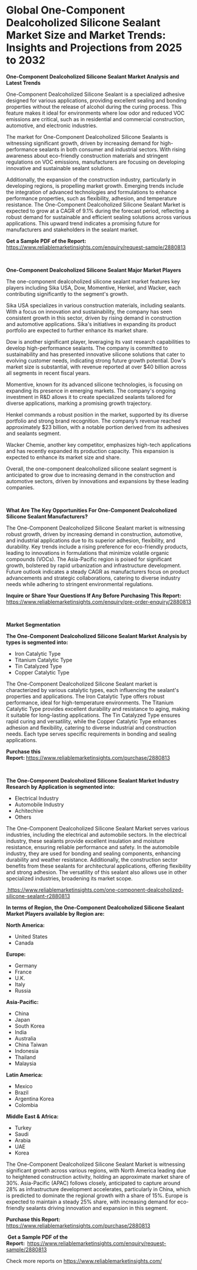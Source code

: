 <p><h1>Global One-Component Dealcoholized Silicone Sealant Market Size and Market Trends: Insights and Projections from 2025 to 2032</h1></p><p><strong>One-Component Dealcoholized Silicone Sealant Market Analysis and Latest Trends</strong></p>
<p><p>One-Component Dealcoholized Silicone Sealant is a specialized adhesive designed for various applications, providing excellent sealing and bonding properties without the release of alcohol during the curing process. This feature makes it ideal for environments where low odor and reduced VOC emissions are critical, such as in residential and commercial construction, automotive, and electronic industries. </p><p>The market for One-Component Dealcoholized Silicone Sealants is witnessing significant growth, driven by increasing demand for high-performance sealants in both consumer and industrial sectors. With rising awareness about eco-friendly construction materials and stringent regulations on VOC emissions, manufacturers are focusing on developing innovative and sustainable sealant solutions. </p><p>Additionally, the expansion of the construction industry, particularly in developing regions, is propelling market growth. Emerging trends include the integration of advanced technologies and formulations to enhance performance properties, such as flexibility, adhesion, and temperature resistance. The One-Component Dealcoholized Silicone Sealant Market is expected to grow at a CAGR of 9.1% during the forecast period, reflecting a robust demand for sustainable and efficient sealing solutions across various applications. This upward trend indicates a promising future for manufacturers and stakeholders in the sealant market.</p></p>
<p><strong>Get a Sample PDF of the Report:&nbsp;</strong> <a href="https://www.reliablemarketinsights.com/enquiry/request-sample/2880813?utm_campaign=3008&utm_medium=2&utm_source=Github&utm_content=ia&utm_term=12032025&utm_id=one-component-dealcoholized-silicone-sealant">https://www.reliablemarketinsights.com/enquiry/request-sample/2880813</a></p>
<p>&nbsp;</p>
<p><strong>One-Component Dealcoholized Silicone Sealant Major Market Players</strong></p>
<p><p>The one-component dealcoholized silicone sealant market features key players including Sika USA, Dow, Momentive, Henkel, and Wacker, each contributing significantly to the segment's growth. </p><p>Sika USA specializes in various construction materials, including sealants. With a focus on innovation and sustainability, the company has seen consistent growth in this sector, driven by rising demand in construction and automotive applications. Sika's initiatives in expanding its product portfolio are expected to further enhance its market share.</p><p>Dow is another significant player, leveraging its vast research capabilities to develop high-performance sealants. The company is committed to sustainability and has presented innovative silicone solutions that cater to evolving customer needs, indicating strong future growth potential. Dow's market size is substantial, with revenue reported at over $40 billion across all segments in recent fiscal years.</p><p>Momentive, known for its advanced silicone technologies, is focusing on expanding its presence in emerging markets. The company's ongoing investment in R&D allows it to create specialized sealants tailored for diverse applications, marking a promising growth trajectory.</p><p>Henkel commands a robust position in the market, supported by its diverse portfolio and strong brand recognition. The company’s revenue reached approximately $23 billion, with a notable portion derived from its adhesives and sealants segment.</p><p>Wacker Chemie, another key competitor, emphasizes high-tech applications and has recently expanded its production capacity. This expansion is expected to enhance its market size and share.</p><p>Overall, the one-component dealcoholized silicone sealant segment is anticipated to grow due to increasing demand in the construction and automotive sectors, driven by innovations and expansions by these leading companies.</p></p>
<p>&nbsp;</p>
<p><strong>What Are The Key Opportunities For One-Component Dealcoholized Silicone Sealant Manufacturers?</strong></p>
<p><p>The One-Component Dealcoholized Silicone Sealant market is witnessing robust growth, driven by increasing demand in construction, automotive, and industrial applications due to its superior adhesion, flexibility, and durability. Key trends include a rising preference for eco-friendly products, leading to innovations in formulations that minimize volatile organic compounds (VOCs). The Asia-Pacific region is poised for significant growth, bolstered by rapid urbanization and infrastructure development. Future outlook indicates a steady CAGR as manufacturers focus on product advancements and strategic collaborations, catering to diverse industry needs while adhering to stringent environmental regulations.</p></p>
<p><strong>Inquire or Share Your Questions If Any Before Purchasing This Report:</strong> <a href="https://www.reliablemarketinsights.com/enquiry/pre-order-enquiry/2880813?utm_campaign=3008&utm_medium=2&utm_source=Github&utm_content=ia&utm_term=12032025&utm_id=one-component-dealcoholized-silicone-sealant">https://www.reliablemarketinsights.com/enquiry/pre-order-enquiry/2880813</a></p>
<p>&nbsp;</p>
<p><strong>Market Segmentation</strong></p>
<p><strong>The One-Component Dealcoholized Silicone Sealant Market Analysis by types is segmented into:</strong></p>
<p><ul><li>Iron Catalytic Type</li><li>Titanium Catalytic Type</li><li>Tin Catalyzed Type</li><li>Copper Catalytic Type</li></ul></p>
<p><p>The One-Component Dealcoholized Silicone Sealant market is characterized by various catalytic types, each influencing the sealant's properties and applications. The Iron Catalytic Type offers robust performance, ideal for high-temperature environments. The Titanium Catalytic Type provides excellent durability and resistance to aging, making it suitable for long-lasting applications. The Tin Catalyzed Type ensures rapid curing and versatility, while the Copper Catalytic Type enhances adhesion and flexibility, catering to diverse industrial and construction needs. Each type serves specific requirements in bonding and sealing applications.</p></p>
<p><strong>Purchase this Report:&nbsp;</strong><a href="https://www.reliablemarketinsights.com/purchase/2880813?utm_campaign=3008&utm_medium=2&utm_source=Github&utm_content=ia&utm_term=12032025&utm_id=one-component-dealcoholized-silicone-sealant">https://www.reliablemarketinsights.com/purchase/2880813</a></p>
<p>&nbsp;</p>
<p><strong>The One-Component Dealcoholized Silicone Sealant Market Industry Research by Application is segmented into:</strong></p>
<p><ul><li>Electrical Industry</li><li>Automobile Industry</li><li>Achitechive</li><li>Others</li></ul></p>
<p><p>The One-Component Dealcoholized Silicone Sealant Market serves various industries, including the electrical and automobile sectors. In the electrical industry, these sealants provide excellent insulation and moisture resistance, ensuring reliable performance and safety. In the automobile industry, they are used for bonding and sealing components, enhancing durability and weather resistance. Additionally, the construction sector benefits from these sealants for architectural applications, offering flexibility and strong adhesion. The versatility of this sealant also allows use in other specialized industries, broadening its market scope.</p></p>
<p><a href="https://www.reliablemarketinsights.com/one-component-dealcoholized-silicone-sealant-r2880813?utm_campaign=3008&utm_medium=2&utm_source=Github&utm_content=ia&utm_term=12032025&utm_id=one-component-dealcoholized-silicone-sealant">&nbsp;https://www.reliablemarketinsights.com/one-component-dealcoholized-silicone-sealant-r2880813</a></p>
<p><strong>In terms of Region, the One-Component Dealcoholized Silicone Sealant Market Players available by Region are:</strong></p>
<p>
    <p> <strong> North America: </strong>
        <ul>
            <li>United States</li>
            <li>Canada</li>
        </ul>
        </p> 
    <p> <strong> Europe: </strong>
        <ul>
            <li>Germany</li>
            <li>France</li>
            <li>U.K.</li>
            <li>Italy</li>
            <li>Russia</li>
        </ul>
        </p> 
    <p> <strong> Asia-Pacific: </strong>
        <ul>
            <li>China</li>
            <li>Japan</li>
            <li>South Korea</li>
            <li>India</li>
            <li>Australia</li>
            <li>China Taiwan</li>
            <li>Indonesia</li>
            <li>Thailand</li>
            <li>Malaysia</li>
        </ul>
        </p> 
    <p> <strong> Latin America: </strong>
        <ul>
            <li>Mexico</li>
            <li>Brazil</li>
            <li>Argentina Korea</li>
            <li>Colombia</li>
        </ul>
        </p> 
    <p> <strong> Middle East & Africa: </strong>
        <ul>
            <li>Turkey</li>
            <li>Saudi</li>
            <li>Arabia</li>
            <li>UAE</li>
            <li>Korea</li>
        </ul>
    </p>
    </p>
<p><p>The One-Component Dealcoholized Silicone Sealant Market is witnessing significant growth across various regions, with North America leading due to heightened construction activity, holding an approximate market share of 30%. Asia-Pacific (APAC) follows closely, anticipated to capture around 28% as infrastructure development accelerates, particularly in China, which is predicted to dominate the regional growth with a share of 15%. Europe is expected to maintain a steady 25% share, with increasing demand for eco-friendly sealants driving innovation and expansion in this segment.</p></p>
<p><strong>Purchase this Report: </strong><a href="https://www.reliablemarketinsights.com/purchase/2880813?utm_campaign=3008&utm_medium=2&utm_source=Github&utm_content=ia&utm_term=12032025&utm_id=one-component-dealcoholized-silicone-sealant">https://www.reliablemarketinsights.com/purchase/2880813</a></p>
<p>&nbsp;<strong>Get a Sample PDF of the Report:&nbsp;&nbsp;</strong><a href="https://www.reliablemarketinsights.com/enquiry/request-sample/2880813?utm_campaign=3008&utm_medium=2&utm_source=Github&utm_content=ia&utm_term=12032025&utm_id=one-component-dealcoholized-silicone-sealant">https://www.reliablemarketinsights.com/enquiry/request-sample/2880813</a></p>
<p><strong></strong></p>
<p>Check more reports on <a href="https://www.reliablemarketinsights.com/?utm_campaign=3008&utm_medium=2&utm_source=Github&utm_content=ia&utm_term=12032025&utm_id=one-component-dealcoholized-silicone-sealant">https://www.reliablemarketinsights.com/</a></p>